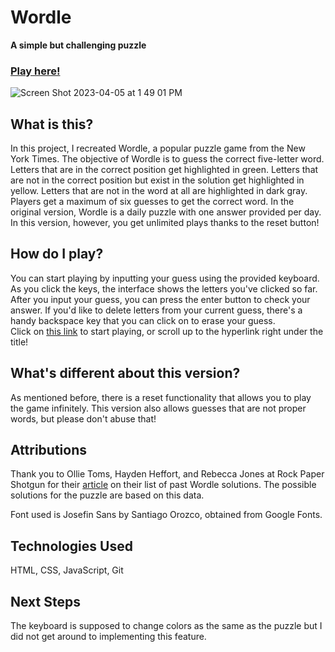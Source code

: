 # Wordle
<b>A simple but challenging puzzle</b>

### [Play here!](https://wordle-seiyoung.netlify.app/)

![Screen Shot 2023-04-05 at 1 49 01 PM](https://user-images.githubusercontent.com/26176522/230162392-97ec6c37-ce7e-4de4-9b4d-683493cba816.png)


## What is this?
In this project, I recreated Wordle, a popular puzzle game from the New York Times. The objective of Wordle is to guess the correct five-letter word. Letters that are in the correct position get highlighted in green. Letters that are not in the correct position but exist in the solution get highlighted in yellow. Letters that are not in the word at all are highlighted in dark gray. Players get a maximum of six guesses to get the correct word. In the original version, Wordle is a daily puzzle with one answer provided per day. In this version, however, you get unlimited plays thanks to the reset button! 

## How do I play?
You can start playing by inputting your guess using the provided keyboard. As you click the keys, the interface shows the letters you've clicked so far. After you input your guess, you can press the enter button to check your answer. If you'd like to delete letters from your current guess, there's a handy backspace key that you can click on to erase your guess.
<br>
Click on [this link](https://wordle-seiyoung.netlify.app/) to start playing, or scroll up to the hyperlink right under the title!

## What's different about this version?
As mentioned before, there is a reset functionality that allows you to play the game infinitely. This version also allows guesses that are not proper words, but please don't abuse that!

## Attributions
Thank you to Ollie Toms, Hayden Heffort, and Rebecca Jones at Rock Paper Shotgun for their [article](https://www.rockpapershotgun.com/wordle-past-answers) on their list of past Wordle solutions. The possible solutions for the puzzle are based on this data.

Font used is Josefin Sans by Santiago Orozco, obtained from Google Fonts.

## Technologies Used
HTML, CSS, JavaScript, Git

## Next Steps
The keyboard is supposed to change colors as the same as the puzzle but I did not get around to implementing this feature.
